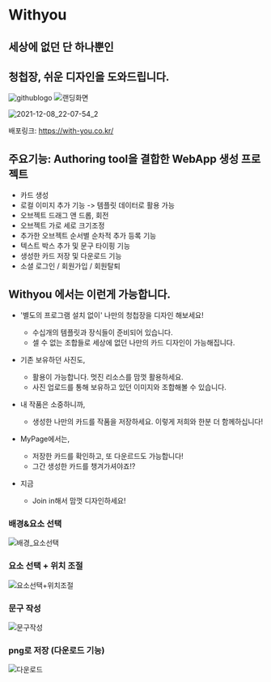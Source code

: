 # Withyou
## 세상에 없던 단 하나뿐인
## 청첩장, 쉬운 디자인을 도와드립니다.

![githublogo](https://user-images.githubusercontent.com/75522130/145033863-e23a56c3-62bd-4917-b298-a30d9b9d6dd0.png)
![랜딩화면](https://user-images.githubusercontent.com/75522130/145213266-cd051737-15dd-4571-a4a3-47a2e7c4da42.gif)

![2021-12-08_22-07-54_2](https://user-images.githubusercontent.com/75522130/145213898-3d200cd9-327f-4284-92e5-f5bfd00450d0.gif)

배포링크: https://with-you.co.kr/

## 주요기능: Authoring tool을 결합한 WebApp 생성 프로젝트
- 카드 생성
- 로컬 이미지 추가 기능 -> 템플릿 데이터로 활용 가능
- 오브젝트 드래그 앤 드롭, 회전
- 오브젝트 가로 세로 크기조정
- 추가한 오브젝트 순서별 순차적 추가 등록 기능
- 텍스트 박스 추가 및 문구 타이핑 기능
- 생성한 카드 저장 및 다운로드 기능
- 소셜 로그인 / 회원가입 / 회원탈퇴

## Withyou 에서는 이런게 가능합니다.

- '별도의 프로그램 설치 없이' 나만의 청첩장을 디자인 해보세요!
  - 수십개의 템플릿과 장식들이 준비되어 있습니다.
  - 셀 수 없는 조합들로 세상에 없던 나만의 카드 디자인이 가능해집니다.

- 기존 보유하던 사진도,
  - 활용이 가능합니다. 멋진 리소스를 맘껏 활용하세요.
  - 사진 업로드를 통해 보유하고 있던 이미지와 조합해볼 수 있습니다.

- 내 작품은 소중하니까,
  - 생성한 나만의 카드를 작품을 저장하세요. 이렇게 저희와 한분 더 함께하십니다!

- MyPage에서는,
  - 저장한 카드를 확인하고, 또 다운르드도 가능합니다!
  - 그간 생성한 카드를 챙겨가셔야죠!?

- 지금
  - Join in해서 맘껏 디자인하세요!

### 배경&요소 선택
![배경_요소선택](https://user-images.githubusercontent.com/75522130/145228287-d9a969e2-3017-4b3b-9e2b-e3ba01586e63.gif)
### 요소 선택 + 위치 조절
![요소선택+위치조절](https://user-images.githubusercontent.com/75522130/145228343-e6d6c452-2279-4acb-9ff4-9c2dc4e2ffd3.gif)
### 문구 작성
![문구작성](https://user-images.githubusercontent.com/75522130/145228371-d620f684-d57f-488f-8107-1fba2dc4eb06.gif)
### png로 저장 (다운로드 기능)
![다운로드](https://user-images.githubusercontent.com/75522130/145228396-52564590-a795-4377-b3e5-6d3e35f12dff.gif)


